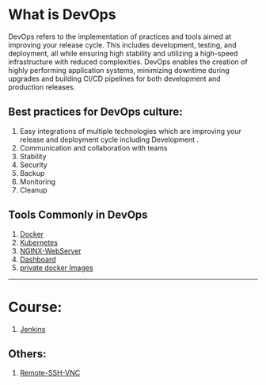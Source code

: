 # What is DevOps
DevOps refers to the implementation of practices and tools aimed at improving your release cycle. This includes development, testing, and deployment, all while ensuring high stability and utilizing a high-speed infrastructure with reduced complexities. DevOps enables the creation of highly performing application systems, minimizing downtime during upgrades and building CI/CD pipelines for both development and production releases.

## Best practices for DevOps culture:
1. Easy integrations of multiple technologies which are improving your release and deployment cycle including Development .
2. Communication and collaboration with teams
3. Stability
4. Security
5. Backup
6. Monitoring
7. Cleanup


## Tools Commonly in DevOps
1. [Docker](/Docker/README.md)
2. [Kubernetes](/Kubernetes/README.md)
3. [NGINX-WebServer](/NGINX-webserver-on-nodejs/README.md)
5. [Dashboard](/dashboard/README.md)
6. [private docker Images](/private-docker-image-secrets/README.md)


---



# Course:

1. [Jenkins](/Jenkins/Installation.md)


## Others:
1. [Remote-SSH-VNC](/private-docker-image-secrets/README.md)
